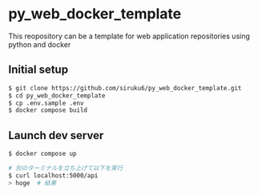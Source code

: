 # py_web_docker_template
This reopository can be a template for web application repositories using python and docker

## Initial setup

```bash
$ git clone https://github.com/siruku6/py_web_docker_template.git
$ cd py_web_docker_template
$ cp .env.sample .env
$ docker compose build
```

## Launch dev server

```bash
$ docker compose up

# 別のターミナルを立ち上げて以下を実行
$ curl localhost:5000/api
> hoge  # 結果
```
